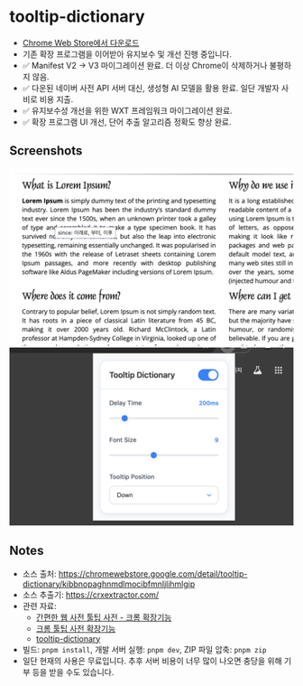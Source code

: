 # tooltip-dictionary
- [Chrome Web Store에서 다운로드](https://chromewebstore.google.com/detail/ddoapcmacpdaiimdpelaolkeacbhbbgj)
- 기존 확장 프로그램을 이어받아 유지보수 및 개선 진행 중입니다.
- ✅ Manifest V2 → V3 마이그레이션 완료. 더 이상 Chrome이 삭제하거나 불평하지 않음.
- ✅ 다운된 네이버 사전 API 서버 대신, 생성형 AI 모델을 활용 완료. 일단 개발자 사비로 비용 지출.
- ✅ 유지보수성 개선을 위한 WXT 프레임워크 마이그레이션 완료.
- ✅ 확장 프로그램 UI 개선, 단어 추출 알고리즘 정확도 향상 완료.

## Screenshots
![스크린샷 툴팁](screenshot_tooltip.png) ![스크린샷 팝업](screenshot_popup.png)

## Notes
- 소스 출처: https://chromewebstore.google.com/detail/tooltip-dictionary/kibbnopaghnmdlmocibfmnljlihmlgip
- 소스 추출기: https://crxextractor.com/
- 관련 자료:
  - [간편한 웹 사전 툴팁 사전 - 크롬 확장기능](https://codexromanoff.tistory.com/187)
  - [크롬 툴팁 사전 확장기능](https://just4kox.blogspot.com/2010/08/%ED%81%AC%EB%A1%AC-%ED%88%B4%ED%8C%81-%EC%82%AC%EC%A0%84-%ED%99%95%EC%9E%A5%EA%B8%B0%EB%8A%A5.html)
  - [tooltip-dictionary](https://github.com/seoh/tooltip-dictionary)
- 빌드: `pnpm install`, 개발 서버 실행: `pnpm dev`, ZIP 파일 압축: `pnpm zip`
- 일단 현재의 사용은 무료입니다. 추후 서버 비용이 너무 많이 나오면 충당을 위해 기부 등을 받을 수도 있습니다.
